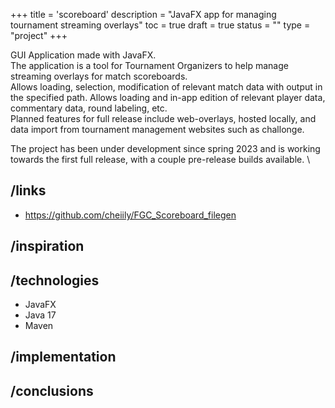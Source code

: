 +++
title = 'scoreboard'
description = "JavaFX app for managing tournament streaming overlays"
toc = true
draft = true
status = ""
type = "project"
+++

GUI Application made with JavaFX. \
The application is a tool for Tournament Organizers to help manage streaming overlays for match scoreboards. \
Allows loading, selection, modification of relevant match data with output in the specified path. Allows loading and in-app edition of relevant player data, commentary data, round labeling, etc. \
Planned features for full release include web-overlays, hosted locally, and data import from tournament management websites such as challonge.

The project has been under development since spring 2023 and is working towards the first full release, with a couple pre-release builds available. \

## /links

- https://github.com/cheiily/FGC_Scoreboard_filegen

## /inspiration

## /technologies

- JavaFX
- Java 17
- Maven

## /implementation

## /conclusions

